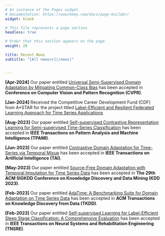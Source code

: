 ```yaml
---
# An instance of the Pages widget.
# Documentation: https://wowchemy.com/docs/page-builder/
widget: blank

# This file represents a page section.
headless: true

# Order that this section appears on the page.
weight: 20

title: Recent News
subtitle: "[All news>>](/news)"


---
```


**[Apr-2024]** Our paper entitled [Universal Semi-Supervised Domain Adaptation by Mitigating Common-Class Bias](https://arxiv.org/abs/2403.11234) has been accepted in **Conference on Computer Vision and Pattern Recognition (CVPR)**.

**[Jan-2024]** Received the Competitive Career Development Fund (CDF) from A\*STAR for the project titled [Label-Efficient and Resilient Federated Learning Approach for Time Series Applications](https://www.a-star.edu.sg/cfar/news/news/grant-awards/recipients-for-a-star-career-development-fund-(cdf)-2023#:~:text=The%20A*STAR%20Career%20Development,management%20experience%20and%20seed%20funding.)

**[Aug-2023]** Our paper entitled [Self-supervised Contrastive Representation Learning for Semi-supervised Time-Series Classification](https://arxiv.org/abs/2208.06616) has been accepted in **IEEE Transactions on Pattern Analysis and Machine Intelligence (TPAMI)**.


**[Jun-2023]** Our paper entitled [Contrastive Domain Adaptation for Time-Series via Temporal Mixup](https://arxiv.org/abs/2212.01555) has been accepted in **IEEE Transactions on Artificial Intelligence (TAI)**.


**[May-2023]** Our paper entitled [Source-Free Domain Adaptation with Temporal Imputation for
Time Series Data](https://dl.acm.org/doi/abs/10.1145/3580305.3599507) has been accepted in **The 29th ACM SIGKDD Conference on Knowledge Discovery and Data Mining (KDD 2023)**.


**[Feb-2023]** Our paper entitled [AdaTime: A Benchmarking Suite for Domain Adaptation on Time Series Data](https://arxiv.org/abs/2203.08321) has been accepted in **ACM Transactions on Knowledge Discovery from Data (TKDD)**.

**[Feb-2023]** Our paper entitled [Self-supervised Learning for Label-Efficient Sleep Stage Classification: A Comprehensive Evaluation](https://ieeexplore.ieee.org.remotexs.ntu.edu.sg/document/10044720) has been accepted in **IEEE Transactions on Neural Systems and Rehabilitation Engineering (TNSRE)**.


